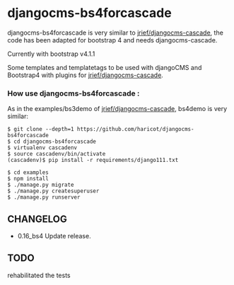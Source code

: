 djangocms-bs4forcascade     
================================================================================================================================
djangocms-bs4forcascade is very similar to [jrief/djangocms-cascade](https://github.com/jrief/djangocms-cascade/), the code has been adapted for bootstrap 4 and needs djangocms-cascade.

Currently with bootstrap v4.1.1 

Some templates and templatetags to be used with djangoCMS and Bootstrap4 with plugins for [jrief/djangocms-cascade](https://github.com/jrief/djangocms-cascade/).



### How use djangocms-bs4forcascade :
As in the examples/bs3demo of [jrief/djangocms-cascade](https://github.com/jrief/djangocms-cascade/), bs4demo is very similar:


```
$ git clone --depth=1 https://github.com/haricot/djangocms-bs4forcascade
$ cd djangocms-bs4forcascade
$ virtualenv cascadenv
$ source cascadenv/bin/activate
(cascadenv)$ pip install -r requirements/django111.txt
```

```
$ cd examples
$ npm install
$ ./manage.py migrate
$ ./manage.py createsuperuser
$ ./manage.py runserver
```


## CHANGELOG

- 0.16_bs4 Update release.

## TODO 
rehabilitated the tests
